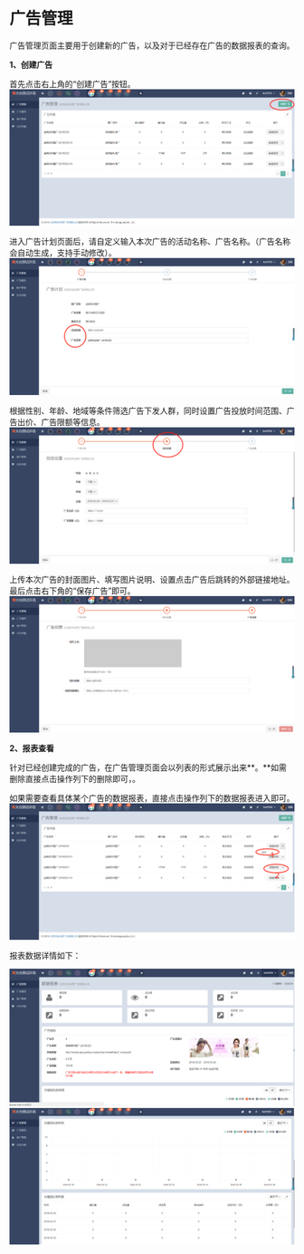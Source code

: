 # 广告管理

广告管理页面主要用于创建新的广告，以及对于已经存在广告的数据报表的查询。

**1、创建广告**

首先点击右上角的“创建广告”按钮。  
![](/assets/1522043667%281%29.jpg)

进入广告计划页面后，请自定义输入本次广告的活动名称、广告名称。（广告名称会自动生成，支持手动修改）。![](/assets/1522043743%281%29.jpg)

根据性别、年龄、地域等条件筛选广告下发人群，同时设置广告投放时间范围、广告出价、广告限额等信息。![](/assets/1522043929%281%29.jpg)

上传本次广告的封面图片、填写图片说明、设置点击广告后跳转的外部链接地址。最后点击右下角的“保存广告”即可。![](/assets/1522044808%281%29.jpg)

**2、报表查看**

针对已经创建完成的广告，在广告管理页面会以列表的形式展示出来**。**如需删除直接点击操作列下的删除即可，。

如果需要查看具体某个广告的数据报表，直接点击操作列下的数据报表进入即可。![](/assets/1522045136%281%29.jpg)

报表数据详情如下：

![](/assets/1522050788.jpg)![](/assets/1522051066%281%29.jpg)

